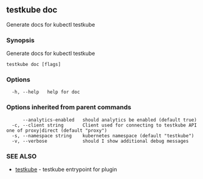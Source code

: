 ## testkube doc

Generate docs for kubectl testkube

### Synopsis

Generate docs for kubectl testkube

```
testkube doc [flags]
```

### Options

```
  -h, --help   help for doc
```

### Options inherited from parent commands

```
      --analytics-enabled   should analytics be enabled (default true)
  -c, --client string       Client used for connecting to testkube API one of proxy|direct (default "proxy")
  -s, --namespace string    kubernetes namespace (default "testkube")
  -v, --verbose             should I show additional debug messages
```

### SEE ALSO

* [testkube](testkube.md)	 - testkube entrypoint for plugin

